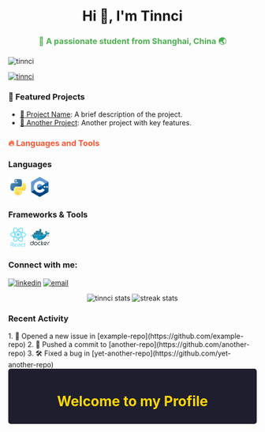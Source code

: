 <h1 align="center">Hi 👋, I'm Tinnci</h1>
<h3 align="center" style="color:#4CAF50;">🌱 A passionate student from Shanghai, China 🌏</h3>

<p align="left"> <img src="https://komarev.com/ghpvc/?username=tinnci&label=Profile%20views&color=0e75b6&style=flat" alt="tinnci" /> </p>

<p align="left"> <a href="https://github.com/ryo-ma/github-profile-trophy"><img src="https://github-profile-trophy.vercel.app/?username=tinnci" alt="tinnci" /></a> </p>

<h3 align="left">🌟 Featured Projects</h3>
<ul>
  <li><a href="https://github.com/your-project-link">📂 Project Name</a>: A brief description of the project.</li>
  <li><a href="https://github.com/your-project-link">📂 Another Project</a>: Another project with key features.</li>
</ul>

<h3 align="left" style="color:#FF5733;">🔥 Languages and Tools</h3>
<h3 align="left">Languages</h3>
<p align="left">
  <img src="https://raw.githubusercontent.com/devicons/devicon/master/icons/python/python-original.svg" alt="python" width="40" height="40"/>
  <img src="https://raw.githubusercontent.com/devicons/devicon/master/icons/cplusplus/cplusplus-original.svg" alt="cplusplus" width="40" height="40"/>
</p>

<h3 align="left">Frameworks & Tools</h3>
<p align="left">
  <img src="https://raw.githubusercontent.com/devicons/devicon/master/icons/react/react-original-wordmark.svg" alt="react" width="40" height="40"/>
  <img src="https://raw.githubusercontent.com/devicons/devicon/master/icons/docker/docker-original-wordmark.svg" alt="docker" width="40" height="40"/>
</p>

<h3 align="left">Connect with me:</h3>
<p align="left">
  <a href="https://linkedin.com/in/your-profile" target="blank"><img align="center" src="https://www.vectorlogo.zone/logos/linkedin/linkedin-icon.svg" alt="linkedin" height="30" width="30" /></a>
  <a href="mailto:your-email@example.com" target="blank"><img align="center" src="https://www.vectorlogo.zone/logos/gmail/gmail-icon.svg" alt="email" height="30" width="30" /></a>
</p>

<p align="center">
  <img src="https://github-readme-stats.vercel.app/api?username=tinnci&show_icons=true&theme=radical" alt="tinnci stats"/>
  <img src="https://github-readme-streak-stats.herokuapp.com/?user=tinnci&theme=radical" alt="streak stats"/>
</p>

<h3 align="left">Recent Activity</h3>
<!--START_SECTION:activity-->
1. 🎉 Opened a new issue in [example-repo](https://github.com/example-repo)
2. 💪 Pushed a commit to [another-repo](https://github.com/another-repo)
3. 🛠️ Fixed a bug in [yet-another-repo](https://github.com/yet-another-repo)
<!--END_SECTION:activity-->

<div style="background-color:#1e1e2f; padding:10px; border-radius:5px;">
  <h1 align="center" style="color:#FFD700;">Welcome to my Profile</h1>
</div>
